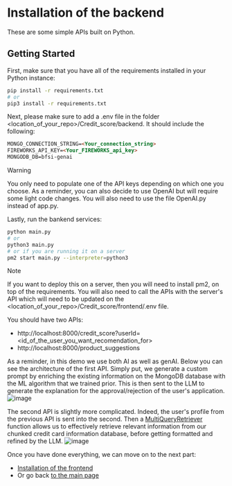 # Installation of the backend

These are some simple APIs built on Python.

## Getting Started

First, make sure that you have all of the requirements installed in your Python instance:

```bash
pip install -r requirements.txt
# or
pip3 install -r requirements.txt
```
Next, please make sure to add a .env file in the folder <location_of_your_repo>/Credit_score/backend. It should include the following:

```md
MONGO_CONNECTION_STRING=<Your_connection_string>
FIREWORKS_API_KEY=<Your_FIREWORKS_api_key>
MONGODB_DB=bfsi-genai 
```
> [!Warning]
> You only need to populate one of the API keys depending on which one you choose. As a reminder, you can also decide to use OpenAI but will require some light code changes. You will also need to use the file OpenAI.py instead of app.py.

Lastly, run the bankend services:

```bash
python main.py
# or
python3 main.py
# or if you are running it on a server
pm2 start main.py --interpreter=python3
```
> [!Note]
> If you want to deploy this on a server, then you will need to install pm2, on top of the requirements. You will also need to call the APIs with the server's API which will need to be updated on the <location_of_your_repo>/Credit_score/frontend/.env file.

You should have two APIs:
- http://localhost:8000/credit_score?userId=<id_of_the_user_you_want_recomendation_for>
- http://localhost:8000/product_suggestions

As a reminder, in this demo we use both AI as well as genAI. Below you can see the architecture of the first API. Simply put, we generate a custom prompt by enriching the existing information on the MongoDB database with the ML algorithm that we trained prior. This is then sent to the LLM to generate the explanation for the approval/rejection of the user's application.
![image](./Explainations.png)

The second API is slightly more complicated. Indeed, the user's profile from the previous API is sent into the second. Then a [MultiQueryRetriever](https://python.langchain.com/docs/modules/data_connection/retrievers/MultiQueryRetriever/) function allows us to effectively retrieve relevant information from our chunked credit card information database, before getting formatted and refined by the LLM.
![image](./Recomendations.png)

Once you have done everything, we can move on to the next part:
- [Installation of the frontend](../frontend/)
- Or go back [to the main page](../)
